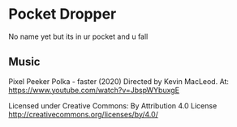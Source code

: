 # Pocket Dropper
No name yet but its in ur pocket and u fall

## Music
Pixel Peeker Polka - faster (2020) Directed by Kevin MacLeod. At: https://www.youtube.com/watch?v=JbspWYbuxgE

Licensed under Creative Commons: By Attribution 4.0 License
http://creativecommons.org/licenses/by/4.0/